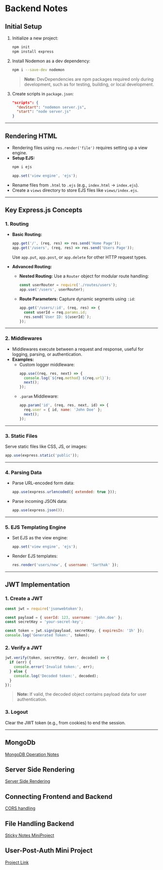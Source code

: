 # Backend Notes

## Initial Setup

1. Initialize a new project:
   ```bash
   npm init
   npm install express
   ```

2. Install Nodemon as a dev dependency:
   ```bash
   npm i --save-dev nodemon
   ```
   > **Note:** DevDependencies are npm packages required only during development, such as for testing, building, or local development.

3. Create scripts in `package.json`:
   ```json
   "scripts": {
     "devStart": "nodemon server.js",
     "start": "node server.js"
   }
   ```

---

## Rendering HTML

- Rendering files using `res.render('file')` requires setting up a view engine.
- **Setup EJS:**
  ```bash
  npm i ejs
  ```
  ```javascript
  app.set('view engine', 'ejs');
  ```
- Rename files from `.html` to `.ejs` (e.g., `index.html` → `index.ejs`).
- Create a `views` directory to store EJS files like `views/index.ejs`.

---

## Key Express.js Concepts

### 1. Routing

- **Basic Routing:**
  ```javascript
  app.get('/', (req, res) => res.send('Home Page'));
  app.get('/users', (req, res) => res.send('Users Page'));
  ```
  Use `app.put`, `app.post`, or `app.delete` for other HTTP request types.

- **Advanced Routing:**
  - **Nested Routing:**
    Use a `Router` object for modular route handling:
    ```javascript
    const userRouter = require('./routes/users');
    app.use('/users', userRouter);
    ```
  - **Route Parameters:**
    Capture dynamic segments using `:id`:
    ```javascript
    app.get('/users/:id', (req, res) => {
      const userId = req.params.id;
      res.send(`User ID: ${userId}`);
    });
    ```

---

### 2. Middlewares

- Middlewares execute between a request and response, useful for logging, parsing, or authentication.
- **Examples:**
  - Custom logger middleware:
    ```javascript
    app.use((req, res, next) => {
      console.log(`${req.method} ${req.url}`);
      next();
    });
    ```
  - `.param` Middleware:
    ```javascript
    app.param('id', (req, res, next, id) => {
      req.user = { id, name: 'John Doe' };
      next();
    });
    ```

---

### 3. Static Files

Serve static files like CSS, JS, or images:
```javascript
app.use(express.static('public'));
```

---

### 4. Parsing Data

- Parse URL-encoded form data:
  ```javascript
  app.use(express.urlencoded({ extended: true }));
  ```
- Parse incoming JSON data:
  ```javascript
  app.use(express.json());
  ```

---

### 5. EJS Templating Engine

- Set EJS as the view engine:
  ```javascript
  app.set('view engine', 'ejs');
  ```
- Render EJS templates:
  ```javascript
  res.render('users/new', { username: 'Sarthak' });
  ```

---

## JWT Implementation

### 1. Create a JWT
```javascript
const jwt = require('jsonwebtoken');

const payload = { userId: 123, username: 'john.doe' };
const secretKey = 'your-secret-key';

const token = jwt.sign(payload, secretKey, { expiresIn: '1h' });
console.log('Generated Token:', token);
```

### 2. Verify a JWT
```javascript
jwt.verify(token, secretKey, (err, decoded) => {
  if (err) {
    console.error('Invalid token:', err);
  } else {
    console.log('Decoded token:', decoded);
  }
});
```
> **Note:** If valid, the decoded object contains payload data for user authentication.


### 3. Logout
Clear the JWT token (e.g., from cookies) to end the session.

--- 

## MongoDb
[MongoDB Operation Notes](https://github.com/imSarthakGautam/Backend/blob/main/mongodb_be/README.md)

## Server Side Rendering
[Server Side Rendering](https://github.com/imSarthakGautam/Backend/tree/main/mongodb_datahandling_ssr)

## Connecting Frontend and Backend
[CORS handling](https://github.com/imSarthakGautam/Backend/tree/main/connect_FE_BE)

## File Handling Backend
[Sticky Notes MiniProject](https://github.com/imSarthakGautam/Backend/tree/main/sticky_notes_miniproject)

## User-Post-Auth Mini Project 
[Project Link](https://github.com/imSarthakGautam/Backend/tree/main/user_post_auth_miniproject)
